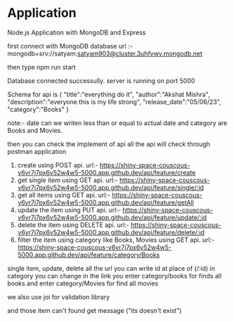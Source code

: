 # Application
Node.js Application with MongoDB and Express

first connect with MongoDB database
url :- mongodb+srv://satyam:satyam903@cluster.3uhfvwv.mongodb.net

then type npm run start

Database connected successully.
server is running on port 5000

Schema for api is
{
  "title":"everything do it",
  "author":"Akshat Mishra",
  "description":"everyone this is my life strong",
  "release_date":"05/06/23",
  "category":"Books"
}

note:- date can we writen less than or equal to actual date and category are  Books and Movies.

then you can check the implement of api
all the api will check through postman application

1. create using POST api.  url:- https://shiny-space-couscous-v6vr7j7px6v52w4w5-5000.app.github.dev/api/feature/create
2. get single item using GET api.  url:- https://shiny-space-couscous-v6vr7j7px6v52w4w5-5000.app.github.dev/api/feature/single/:id
3. get all items using GET api.  url:- https://shiny-space-couscous-v6vr7j7px6v52w4w5-5000.app.github.dev/api/feature/getAll
4. update the item using PUT api.  url:- https://shiny-space-couscous-v6vr7j7px6v52w4w5-5000.app.github.dev/api/feature/update/:id
5. delete the item using DELETE api.  url:- https://shiny-space-couscous-v6vr7j7px6v52w4w5-5000.app.github.dev/api/feature/delete/:id
6. filter the item using category like Books, Movies using GET api.  url:- https://shiny-space-couscous-v6vr7j7px6v52w4w5-5000.app.github.dev/api/feature/category/Books

single item, update, delete all the url you can write id at place of (/:id)
in category you can change in the link 
you enter category/books for finds all books
and enter category/Movies for find all movies

we also use joi for validation library

and those item can't found get message ("its doesn't exist")



